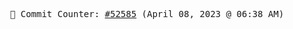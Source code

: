 <p align="center">
    <samp>
        📮 Commit Counter: <a href="https://github.com/Javascript-void0/Javascript-void0/commits/main">#52585</a> (April 08, 2023 @ 06:38 AM)
    </samp>
</p>